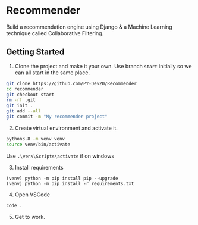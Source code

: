 # Recommender

Build a recommendation engine using Django &amp; a Machine Learning technique called Collaborative Filtering.

## Getting Started

1. Clone the project and make it your own. Use branch `start` initially so we can all start in the same place.
```bash
git clone https://github.com/PY-Dev20/Recommender
cd recommender
git checkout start
rm -rf .git
git init .
git add --all
git commit -m "My recommender project"
```

2. Create virtual environment and activate it.

```bash
python3.8 -m venv venv
source venv/bin/activate
```
Use `.\venv\Scripts\activate` if on windows

3. Install requirements
```
(venv) python -m pip install pip --upgrade
(venv) python -m pip install -r requirements.txt
```

4. Open VSCode
```bash
code .
```

5. Get to work.
